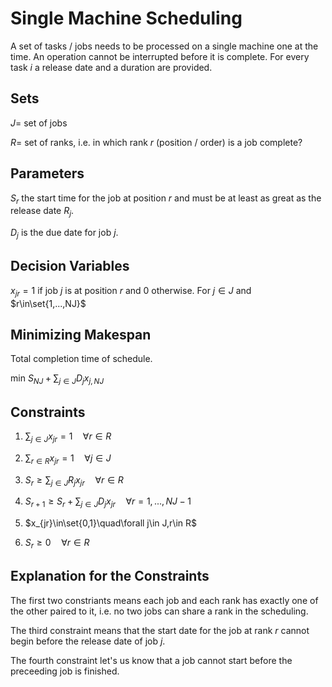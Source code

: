 # Single Machine Scheduling

A set of tasks / jobs needs to be processed on a single machine one at the time. An operation cannot be interrupted before it is complete. For every task $i$ a release date and a duration are provided.

## Sets

$J=$ set of jobs

$R=$ set of ranks, i.e. in which rank $r$ (position / order) is a job complete?

## Parameters

$S_r$ the start time for the job at position $r$ and must be at least as great as the release date $R_j$.

$D_j$ is the due date for job $j$.

## Decision Variables

$x_{jr}=1$ if job $j$ is at position $r$ and $0$ otherwise. For $j\in J$ and $r\in\set{1,...,NJ}$

## Minimizing Makespan

Total completion time of schedule.

min $S_{NJ}+\sum_{j\in J}D_jx_{j,NJ}$

## Constraints

1. $\sum_{j\in J}x_{jr}=1\quad\forall r\in R$

2. $\sum_{r\in R}x_{jr}=1\quad\forall j\in J$

3. $S_r\geq\sum_{j\in J}R_jx_{jr}\quad\forall r\in R$

4. $S_{r+1}\geq S_r+\sum_{j\in J}D_jx_{jr}\quad\forall r=1,...,NJ-1$

5. $x_{jr}\in\set{0,1}\quad\forall j\in J,r\in R$

6. $S_r\geq0\quad\forall r\in R$

## Explanation for the Constraints

The first two constriants means each job and each rank has exactly one of the other paired to it, i.e. no two jobs can share a rank in the scheduling.

The third constraint means that the start date for the job at rank $r$ cannot begin before the release date of job $j$.

The fourth constraint let's us know that a job cannot start before the preceeding job is finished.

